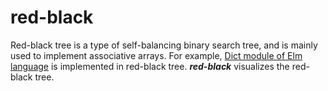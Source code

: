 # red-black

Red-black tree is a type of self-balancing binary search tree, and is mainly used to implement associative arrays. For example, [Dict module of Elm language](https://package.elm-lang.org/packages/elm/core/latest/Dict) is implemented in red-black tree. ___red-black___ visualizes the red-black tree.
